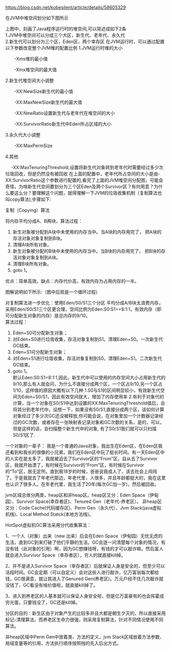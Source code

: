 
https://blog.csdn.net/kobesilent/article/details/58605329

在JVM中堆空间划分如下图所示


上图中，刻画了Java程序运行时的堆空间,可以简述成如下2条  
1.JVM中堆空间可以分成三个大区，新生代、老年代、永久代  
2.新生代可以划分为三个区，Eden区，两个幸存区  在JVM运行时，可以通过配置以下参数改变整个JVM堆的配置比例
1.JVM运行时堆的大小
 
　　-Xms堆的最小值
 
　　-Xmx堆空间的最大值
 
2.新生代堆空间大小调整
 
　　-XX:NewSize新生代的最小值
 
　　-XX:MaxNewSize新生代的最大值
 
　　-XX:NewRatio设置新生代与老年代在堆空间的大小
 
　　-XX:SurvivorRatio新生代中Eden所占区域的大小
 
3.永久代大小调整
 
　　-XX:MaxPermSize
 
4.其他
 
　  -XX:MaxTenuringThreshold,设置将新生代对象转到老年代时需要经过多少次垃圾回收，但是仍然没有被回收
在上面的配置中，老年代所占空间的大小是由-XX:SurvivorRatio这个参数进行配置的,看完了上面的JVM堆空间分配图，可能会奇怪，为啥新生代空间要划分为三个区Eden及两个Survivor区？有何用意？为什么要这么分？要理解这个问题，就得理解一下JVM的垃圾收集机制（复制算法也叫copy算法),步骤如下:

复制（Copying）算法

将内存平均分成A、B两块，算法过程：

1. 新生对象被分配到A块中未使用的内存当中。当A块的内存用完了， 把A块的存活对象对象复制到B块。
2. 清理A块所有对象。
3. 新生对象被分配的B块中未使用的内存当中。当B块的内存用完了， 把B块的存活对象对象复制到A块。
4. 清理B块所有对象。
5. goto 1。

优点：简单高效。缺点：内存代价高，有效内存为占用内存的一半。

图解说明如下所示:（图中后观是一个循环过程）



对复制算法进一步优化：使用Eden/S0/S1三个分区  平均分成A/B块太浪费内存，采用Eden/S0/S1三个区更合理，空间比例为Eden:S0:S1==8:1:1，有效内存（即可分配新生对象的内存）是总内存的9/10。  
算法过程：  
1. Eden+S0可分配新生对象；
2. 对Eden+S0进行垃圾收集，存活对象复制到S1。清理Eden+S0。一次新生代GC结束。
3. Eden+S1可分配新生对象； 
4. 对Eden+S1进行垃圾收集，存活对象复制到S0。清理Eden+S1。二次新生代GC结束。 
5. goto 1。  
默认Eden:S0:S1=8:1:1,因此，新生代中可以使用的内存空间大小占用新生代的9/10,那么有人就会问，为什么不直接分成两个区，一个区占9/10,另一个区占1/10，这样做的原因大概有以下几种  1.S0与S1的区间明显较小，有效新生代空间为Eden+S0/S1，因此有效空间就大，增加了内存使用率 2.有利于对象代的计算，当一个对象在S0/S1中达到设置的XX:MaxTenuringThreshold值后，会将其分到老年代中，设想一下，如果没有S0/S1,直接分成两个区，该如何计算对象经过了多少次GC还没被释放,你可能会说，在对象里加一个计数器记录经过的GC次数，或者存在一张映射表记录对象和GC次数的关系，是的，可以，但是这样的话，会扫描整个新生代中的对象, 有了S0/S1我们就可以只扫描S0/S1区了.

一个对象的一辈子：
我是一个普通的Java对象，我出生在Eden区，在Eden区我还看到和我长的很像的小兄弟，我们在Eden区中玩了挺长时间。有一天Eden区中的人实在是太多了，我就被迫去了Survivor区的“From”区，自从去了Survivor区，我就开始漂了，有时候在Survivor的“From”区，有时候在Survivor的“To”区，居无定所。直到我18岁的时候，爸爸说我成人了，该去社会上闯闯了。于是我就去了年老代那边，年老代里，人很多，并且年龄都挺大的，我在这里也认识了很多人。在年老代里，我生活了20年(每次GC加一岁)，然后被回收。



jvm区域总体分两类，heap区和非heap区。heap区又分：Eden Space（伊甸园）、Survivor Space(幸存者区)、Tenured Gen（老年代-养老区）。 非heap区又分：Code Cache(代码缓存区)、Perm Gen（永久代）、Jvm Stack(java虚拟机栈)、Local Method Statck(本地方法栈)。

HotSpot虚拟机GC算法采用分代收集算法：

1、一个人（对象）出来（new 出来）后会在Eden Space（伊甸园）无忧无虑的生活，直到GC到来打破了他们平静的生活。GC会逐一问清楚每个对象的情况，有没有钱（此对象的引用）啊，因为GC想赚钱呀，有钱的才可以敲诈嘛。然后富人就会进入Survivor Space（幸存者区），穷人的就直接kill掉。

2、并不是进入Survivor Space（幸存者区）后就保证人身是安全的，但至少可以活段时间。GC会定期（可以自定义）会对这些人进行敲诈，亿万富翁每次都给钱，GC很满意，就让其进入了Genured Gen(养老区)。万元户经不住几次敲诈就没钱了，GC看没有啥价值啦，就直接kill掉了。

3、进入到养老区的人基本就可以保证人身安全啦，但是亿万富豪有的也会挥霍成穷光蛋，只要钱没了，GC还是kill掉。

分区的目的：新生区由于对象产生的比较多并且大都是朝生夕灭的，所以直接采用标记-清理算法。而养老区生命力很强，则采用复制算法，针对不同情况使用不同算法。

非heap区域中Perm Gen中放着类、方法的定义，jvm Stack区域放着方法参数、局域变量等的引用，方法执行顺序按照栈的先入后出方式。
